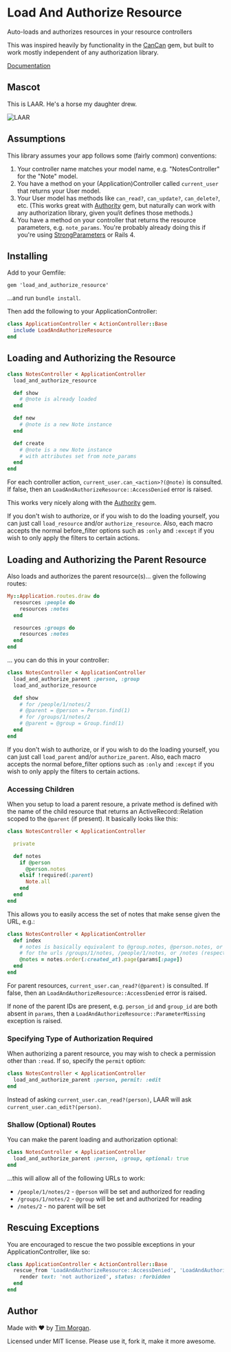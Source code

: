 # Load And Authorize Resource

Auto-loads and authorizes resources in your resource controllers

This was inspired heavily by functionality in the [CanCan](https://github.com/ryanb/cancan) gem, but built to work mostly independent of any authorization library.

[Documentation](http://rubydoc.info/github/seven1m/load_and_authorize_resource/master/frames)

## Mascot

This is LAAR. He's a horse my daughter drew.

![LAAR](https://raw.github.com/seven1m/load_and_authorize_resource/master/mascot.png)

## Assumptions

This library assumes your app follows some (fairly common) conventions:

1. Your controller name matches your model name, e.g. "NotesController" for the "Note" model.
2. You have a method on your (Application)Controller called `current_user` that returns your User model.
3. Your User model has methods like `can_read?`, `can_update?`, `can_delete?`, etc. (This works great with [Authority](https://github.com/nathanl/authority) gem, but naturally can work with any authorization library, given you/it defines those methods.)
4. You have a method on your controller that returns the resource parameters, e.g. `note_params`. You're probably already doing this if you're using [StrongParameters](https://github.com/rails/strong_parameters) or Rails 4.

## Installing

Add to your Gemfile:

```
gem 'load_and_authorize_resource'
```

...and run `bundle install`.

Then add the following to your ApplicationController:

```ruby
class ApplicationController < ActionController::Base
  include LoadAndAuthorizeResource
end
```

## Loading and Authorizing the Resource

```ruby
class NotesController < ApplicationController
  load_and_authorize_resource

  def show
    # @note is already loaded
  end

  def new
    # @note is a new Note instance
  end

  def create
    # @note is a new Note instance
    # with attributes set from note_params
  end
end
```

For each controller action, `current_user.can_<action>?(@note)` is consulted. If false, then an `LoadAndAuthorizeResource::AccessDenied` error is raised.

This works very nicely along with the [Authority](https://github.com/nathanl/authority) gem.

If you don't wish to authorize, or if you wish to do the loading yourself, you can just call `load_resource` and/or `authorize_resource`. Also, each macro accepts the normal before_filter options such as `:only` and `:except` if you wish to only apply the filters to certain actions.

## Loading and Authorizing the Parent Resource

Also loads and authorizes the parent resource(s)... given the following routes:

```ruby
My::Application.routes.draw do
  resources :people do
    resources :notes
  end

  resources :groups do
    resources :notes
  end
end
```

... you can do this in your controller:

```ruby
class NotesController < ApplicationController
  load_and_authorize_parent :person, :group
  load_and_authorize_resource

  def show
    # for /people/1/notes/2
    # @parent = @person = Person.find(1)
    # for /groups/1/notes/2
    # @parent = @group = Group.find(1)
  end
end
```

If you don't wish to authorize, or if you wish to do the loading yourself, you can just call `load_parent` and/or `authorize_parent`. Also, each macro accepts the normal before_filter options such as `:only` and `:except` if you wish to only apply the filters to certain actions.

### Accessing Children

When you setup to load a parent resoure, a private method is defined with the name of the child resource that returns an ActiveRecord::Relation scoped to the `@parent` (if present). It basically looks like this:

```ruby
class NotesController < ApplicationController

  private

  def notes
    if @person
      @person.notes
    elsif !required(:parent)
      Note.all
    end
  end
end
```

This allows you to easily access the set of notes that make sense given the URL, e.g.:


```ruby
class NotesController < ApplicationController
  def index
    # notes is basically equivalent to @group.notes, @person.notes, or just Note,
    # for the urls /groups/1/notes, /people/1/notes, or /notes (respectively).
    @notes = notes.order(:created_at).page(params[:page])
  end
end
```

For parent resources, `current_user.can_read?(@parent)` is consulted. If false, then an `LoadAndAuthorizeResource::AccessDenied` error is raised.

If none of the parent IDs are present, e.g. `person_id` and `group_id` are both absent in `params`, then a `LoadAndAuthorizeResource::ParameterMissing` exception is raised.

### Specifying Type of Authorization Required

When authorizing a parent resource, you may wish to check a permission other than `:read`. If so, specify the `permit` option:

```ruby
class NotesController < ApplicationController
  load_and_authorize_parent :person, permit: :edit
end
```

Instead of asking `current_user.can_read?(person)`, LAAR will ask `current_user.can_edit?(person)`.

### Shallow (Optional) Routes

You can make the parent loading and authorization optional:

```ruby
class NotesController < ApplicationController
  load_and_authorize_parent :person, :group, optional: true
end
```

...this will allow all of the following URLs to work:

* `/people/1/notes/2` - `@person` will be set and authorized for reading
* `/groups/1/notes/2` - `@group` will be set and authorized for reading
* `/notes/2` - no parent will be set

## Rescuing Exceptions

You are encouraged to rescue the two possible exceptions in your ApplicationController, like so:

```ruby
class ApplicationController < ActionController::Base
  rescue_from 'LoadAndAuthorizeResource::AccessDenied', 'LoadAndAuthorizeResource::ParameterMissing' do |exception|
    render text: 'not authorized', status: :forbidden
  end
end
```

## Author

Made with ❤ by [Tim Morgan](http://timmorgan.org).

Licensed under MIT license. Please use it, fork it, make it more awesome.
